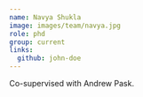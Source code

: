 ```yaml
---
name: Navya Shukla
image: images/team/navya.jpg
role: phd
group: current
links:
  github: john-doe
---
```


Co-supervised with Andrew Pask. 
